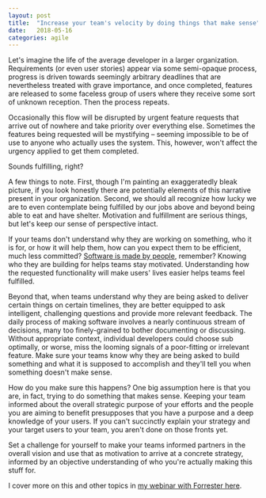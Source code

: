 ```yaml
---
layout: post
title:  "Increase your team's velocity by doing things that make sense"
date:   2018-05-16
categories: agile
---
```


Let's imagine the life of the average developer in a larger organization.  Requirements (or even user stories) appear via some semi-opaque process, progress is driven towards seemingly arbitrary deadlines that are nevertheless treated with grave importance, and once completed, features are released to some faceless group of users where they receive some sort of unknown reception.  Then the process repeats.

Occasionally this flow will be disrupted by urgent feature requests that arrive out of nowhere and take priority over everything else.  Sometimes the features being requested will be mystifying – seeming impossible to be of use to anyone who actually uses the system.  This, however, won't affect the urgency applied to get them completed.

Sounds fulfilling, right?

A few things to note.  First, though I'm painting an exaggeratedly bleak picture, if you look honestly there are potentially elements of this narrative present in your organization.  Second, we should all recognize how lucky we are to even contemplate being fulfilled by our jobs above and beyond being able to eat and have shelter.  Motivation and fulfillment are serious things, but let's keep our sense of perspective intact.

If your teams don't understand why they are working on something, who it is for, or how it will help them, how can you expect them to be efficient, much less committed?  [Software is made by people][software-link], remember?  Knowing who they are building for helps teams stay motivated.  Understanding how the requested functionality will make users' lives easier helps teams feel fulfilled.

Beyond that, when teams understand why they are being asked to deliver certain things on certain timelines, they are better equipped to ask intelligent, challenging questions and provide more relevant feedback. The daily process of making software involves a nearly continuous stream of decisions, many too finely-grained to bother documenting or discussing.  Without appropriate context, individual developers could choose sub optimally, or worse, miss the looming signals of a poor-fitting or irrelevant feature.  Make sure your teams know why they are being asked to build something and what it is supposed to accomplish and they'll tell you when something doesn't make sense.

How do you make sure this happens? One big assumption here is that you are, in fact, trying to do something that makes sense.  Keeping your team informed about the overall strategic purpose of your efforts and the people you are aiming to benefit presupposes that you have a purpose and a deep knowledge of your users.  If you can't succinctly explain your strategy and your target users to your team, you aren't done on those fronts yet.

Set a challenge for yourself to make your teams informed partners in the overall vision and use that as motivation to arrive at a concrete strategy, informed by an objective understanding of who you're actually making this stuff for.

I cover more on this and other topics in [my webinar with Forrester here][webinar-link].

[software-link]: https://harmlessmachines.com/2018-05-01/software-is-made-by-people
[webinar-link]: https://projekt202.com/forrester-webinar